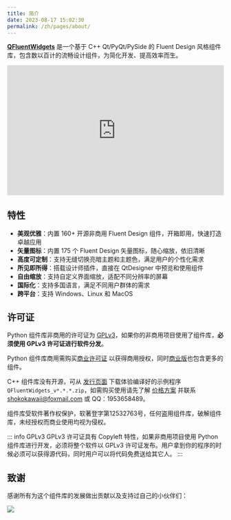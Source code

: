 ```yaml
---
title: 简介
date: 2023-08-17 15:02:30
permalink: /zh/pages/about/
---
```


[**QFluentWidgets**](https://github.com/zhiyiYo/PyQt-Fluent-Widgets) 是一个基于 C++ Qt/PyQt/PySide 的 Fluent Design 风格组件库，包含数以百计的流畅设计组件，为简化开发、提高效率而生。

<div style="position: relative; padding: 30% 45%;">
    <iframe style="position: absolute; width: 100%; height: 100%; left: 0; top: 0;" src="https://player.bilibili.com/player.html?cid=1184333736&aid=269126789&page=1&as_wide=1&high_quality=1&danmaku=0&autoplay=0" frameborder="no" scrolling="no" allowfullscreen="true"></iframe>
</div>


## 特性
* **美观优雅**：内置 160+ 开源非商用 Fluent Design 组件，开箱即用，快速打造卓越应用
* **矢量图标**：内置 175 个 Fluent Design 矢量图标，随心缩放，依旧清晰
* **高度可定制**：支持无缝切换亮暗主题和主题色，满足用户的个性化需求
* **所见即所得**：搭载设计师插件，直接在 QtDesigner 中预览和使用组件
* **自由缩放**：支持自定义界面缩放，适配不同分辨率的屏幕
* **国际化**：支持多国语言，满足不同用户群体的需求
* **跨平台**：支持 Windows、Linux 和 MacOS

## 许可证

Python 组件库非商用的许可证为 [GPLv3](https://github.com/zhiyiYo/PyQt-Fluent-Widgets/blob/master/LICENSE)，如果你的非商用项目使用了组件库，**必须使用 GPLv3 许可证进行软件分发**。

Python 组件库商用需购买[商业许可证](/zh/price) 以获得商用授权，同时[商业版](/zh/pages/pro/)也包含更多的组件。

C++ 组件库没有开源，可从 [发行页面](https://github.com/zhiyiYo/PyQt-Fluent-Widgets/releases) 下载体验编译好的示例程序 `QFluentWidgets_v*.*.*.zip`，如需购买使用请先了解 [价格方案](/zh/price) 并联系 [shokokawaii@foxmail.com](mailto:shokokawaii@foxmail.com) 或 QQ：1953658489。

组件库受软件著作权保护，软著登字第12532763号，任何盗用组件库，破解组件库，未经授权而商业使用均视为侵权。

::: info GPLv3
GPLv3 许可证具有 Copyleft 特性，如果非商用项目使用 Python 组件库进行开发，必须将整个软件以 GPLv3 许可证发布。用户拿到你的程序的时候必须可以获得源代码，同时用户可以将代码免费送给其它人。
:::

## 致谢
感谢所有为这个组件库的发展做出贡献以及支持过自己的小伙伴们：

<a href="https://github.com/zhiyiYo/PyQt-Fluent-Widgets/graphs/contributors"><img src="https://contrib.rocks/image?repo=zhiyiYo/PyQt-Fluent-Widgets"></a>
